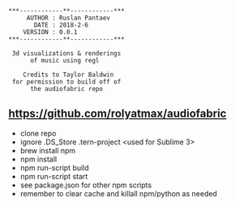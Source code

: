     ***------------**------------***   
         AUTHOR : Ruslan Pantaev
           DATE : 2018-2-6
        VERSION : 0.0.1
    ***------------**------------***

     3d visualizations & renderings
          of music using regl
             
        Credits to Taylor Baldwin
     for permission to build off of
          the audiofabric repo
   https://github.com/rolyatmax/audiofabric   
   ---   
* clone repo
* ignore
   .DS_Store
   .tern-project <used for Sublime 3>
* brew install npm
* npm install <nodes as needed>
* npm run-script build
* npm run-script start <for real-time dev using budo>
* see package.json for other npm scripts
* remember to clear cache and killall npm/python as needed       
